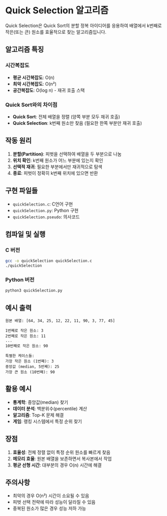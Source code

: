 # Quick Selection 알고리즘

Quick Selection은 Quick Sort의 분할 정복 아이디어를 응용하여 배열에서 k번째로 작은(또는 큰) 원소를 효율적으로 찾는 알고리즘입니다.

## 알고리즘 특징

### 시간복잡도

- **평균 시간복잡도**: O(n)
- **최악 시간복잡도**: O(n²)
- **공간복잡도**: O(log n) - 재귀 호출 스택

### Quick Sort와의 차이점

- **Quick Sort**: 전체 배열을 정렬 (양쪽 부분 모두 재귀 호출)
- **Quick Selection**: k번째 원소만 찾음 (필요한 한쪽 부분만 재귀 호출)

## 작동 원리

1. **분할(Partition)**: 피벗을 선택하여 배열을 두 부분으로 나눔
2. **위치 확인**: k번째 원소가 어느 부분에 있는지 확인
3. **선택적 재귀**: 필요한 부분에서만 재귀적으로 탐색
4. **종료**: 피벗이 정확히 k번째 위치에 있으면 반환

## 구현 파일들

- `quickSelection.c`: C언어 구현
- `quickSelection.py`: Python 구현
- `quickSelection.pseudo`: 의사코드

## 컴파일 및 실행

### C 버전

```bash
gcc -o quickSelection quickSelection.c
./quickSelection
```

### Python 버전

```bash
python3 quickSelection.py
```

## 예시 출력

```
원본 배열: [64, 34, 25, 12, 22, 11, 90, 3, 77, 45]

1번째로 작은 원소: 3
2번째로 작은 원소: 11
...
10번째로 작은 원소: 90

특별한 케이스들:
가장 작은 원소 (1번째): 3
중앙값 (median, 5번째): 25
가장 큰 원소 (10번째): 90
```

## 활용 예시

- **통계학**: 중앙값(median) 찾기
- **데이터 분석**: 백분위수(percentile) 계산
- **알고리즘**: Top-K 문제 해결
- **게임**: 랭킹 시스템에서 특정 순위 찾기

## 장점

1. **효율성**: 전체 정렬 없이 특정 순위 원소를 빠르게 찾음
2. **메모리 효율**: 원본 배열을 보존하면서 복사본에서 작업
3. **평균 선형 시간**: 대부분의 경우 O(n) 시간에 해결

## 주의사항

- 최악의 경우 O(n²) 시간이 소요될 수 있음
- 피벗 선택 전략에 따라 성능이 달라질 수 있음
- 중복된 원소가 많은 경우 성능 저하 가능
